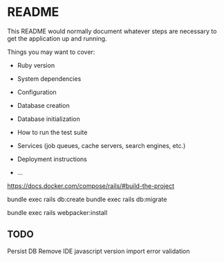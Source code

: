 # README

This README would normally document whatever steps are necessary to get the
application up and running.

Things you may want to cover:

* Ruby version

* System dependencies

* Configuration

* Database creation

* Database initialization

* How to run the test suite

* Services (job queues, cache servers, search engines, etc.)

* Deployment instructions

* ...


https://docs.docker.com/compose/rails/#build-the-project

bundle exec rails db:create
bundle exec rails db:migrate

bundle exec rails webpacker:install



## TODO

Persist DB
Remove IDE javascript version import error validation




